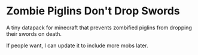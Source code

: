# Zombie Piglins Don't Drop Swords
A tiny datapack for minecraft that prevents zombified piglins from dropping their swords on death.

If people want, I can update it to include more mobs later.
